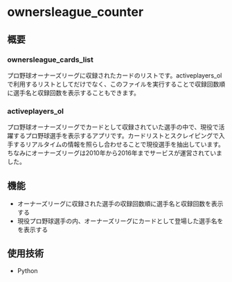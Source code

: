 # ownersleague_counter
## 概要
### ownersleague_cards_list
プロ野球オーナーズリーグに収録されたカードのリストです。activeplayers_olで利用するリストとしてだけでなく、このファイルを実行することで収録回数順に選手名と収録回数を表示することもできます。
### activeplayers_ol
プロ野球オーナーズリーグでカードとして収録されていた選手の中で、現役で活躍するプロ野球選手を表示するアプリです。カードリストとスクレイピングで入手するリアルタイムの情報を照らし合わせることで現役選手を抽出しています。ちなみにオーナーズリーグは2010年から2016年までサービスが運営されていました。
## 機能
* オーナーズリーグに収録された選手の収録回数順に選手名と収録回数を表示する
* 現役プロ野球選手の内、オーナーズリーグにカードとして登場した選手名をを表示する
## 使用技術
* Python

